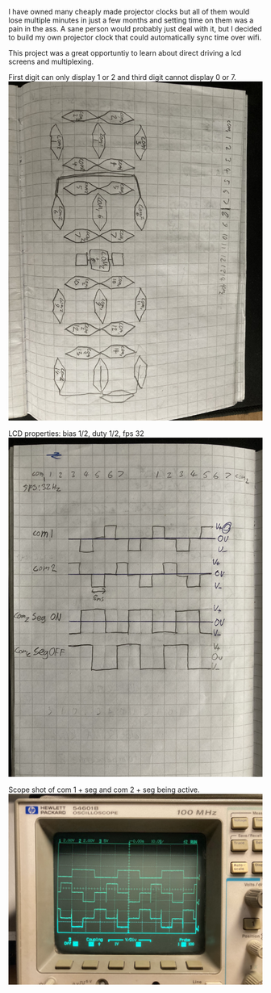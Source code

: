 I have owned many cheaply made projector clocks but all of them would lose multiple minutes in just a few months and setting time on them was a pain in the ass. A sane person would probably just deal with it, but I decided to build my own projector clock that could automatically sync time over wifi.


This project was a great opportuntiy to learn about direct driving a lcd screens and multiplexing. 

First digit can only display 1 or 2 and third digit cannot display 0 or 7.
![picture of lcd pinout](./reversed-lcd-information/pinout.JPG)

LCD properties: bias 1/2, duty 1/2, fps 32
![picture of waveform](./reversed-lcd-information/waveform.JPG)

Scope shot of com 1 + seg and com 2 + seg being active.
![scope shot](./reversed-lcd-information/scope1.JPG)